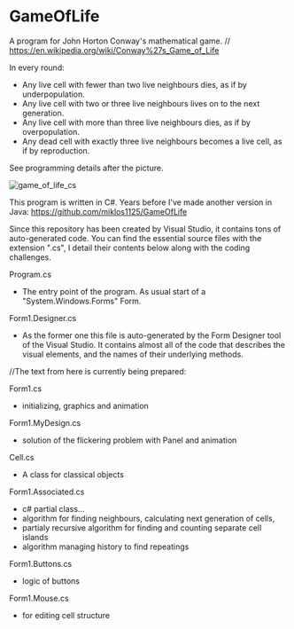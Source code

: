 # GameOfLife
A program for John Horton Conway's mathematical game. // https://en.wikipedia.org/wiki/Conway%27s_Game_of_Life

In every round:
- Any live cell with fewer than two live neighbours dies, as if by underpopulation.
- Any live cell with two or three live neighbours lives on to the next generation.
- Any live cell with more than three live neighbours dies, as if by overpopulation.
- Any dead cell with exactly three live neighbours becomes a live cell, as if by reproduction.
  
See programming details after the picture.

![game_of_life_cs](https://github.com/user-attachments/assets/45993ea1-65cf-4376-8e4c-87ebc837aed2)

This program is written in C#. Years before I've made another version in Java:   https://github.com/miklos1125/GameOfLife

Since this repository has been created by Visual Studio, it contains tons of auto-generated code. 
You can find the essential source files with the extension ".cs", I detail their contents below along with the coding challenges.

Program.cs
- The entry point of the program. As usual start of a "System.Windows.Forms" Form.

Form1.Designer.cs
- As the former one this file is auto-generated by the Form Designer tool of the Visual Studio.
  It contains almost all of the code that describes the visual elements, and the names of their underlying methods.


//The text from here is currently being prepared:


Form1.cs
- initializing, graphics and animation

Form1.MyDesign.cs
- solution of the flickering problem with Panel and animation

Cell.cs
- A class for classical objects

Form1.Associated.cs
- c# partial class...
- algorithm for finding neighbours, calculating next generation of cells,
- partialy recursive algorithm for finding and counting separate cell islands
- algorithm managing history to find repeatings

Form1.Buttons.cs
- logic of buttons

Form1.Mouse.cs
- for editing cell structure

